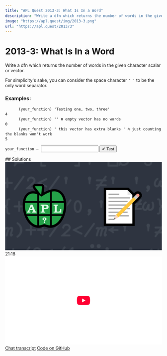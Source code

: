 ```yaml
---
title: "APL Quest 2013-3: What Is In a Word"
description: "Write a dfn which returns the number of words in the given character scalar or vector."
image: "https://apl.quest/img/2013-3.png"
url: "https://apl.quest/2013/3"
---
```


# <span class=s>2013-</span>3: What Is In a Word

Write a dfn which returns the number of words in the given character scalar or vector.

For simplicity's sake, you can consider the space character `' '` to be the only word separator.

### Examples:

```APL
      (your_function) 'Testing one, two, three'
4
      (your_function) '' ⍝ empty vector has no words
0
      (your_function) ' this vector has extra blanks ' ⍝ just counting the blanks won't work
5
```
<div class="pdiv">
  <code onclick="p_Input.focus()">your_function ← </code><input id="p_Input" autocomplete="off" spellcheck="false" oninput="this.parentElement.querySelector`button`.disabled=false;localStorage.setItem(window.location.pathname,this.value)" onkeypress="subm(event)">
  <button onclick="alert$.next`Testing…`;submitSolution`p`" class="md-button md-button--primary">&#x2714; Test</button>
</div>
<p id="p_Output"></p>
## Solutions
<div onclick="play(this)" title="Video on YouTube" class="yt">
<img alt="Video Thumbnail" src="../../img/2013-3.png">
<time>21:18</time>
<img alt="YouTube" src="../../img/yt-big.png">
</div>
<a href="https://chat.stackexchange.com/transcript/message/60462122#60462122" target="_blank" class="md-button md-button--primary">Chat transcript</a>
<a href="https://github.com/abrudz/apl_quest/blob/main/2013/3.apl" target="_blank" class="md-button md-button--primary right">Code on GitHub</a>

<script>
    testCases={"a":["'Testing one, two, three'","' this vector has extra blanks '","'a b c d e f g h i j k l m n o p q r s t u v w x y z'"],"b":["' '","''","'    '","(?20)⍴' '","'ABC'","'hyphen-dash'"],"f":"{0.5×+/2≠/(' ',⍵,' ')≠' '}"}
    p_Input.value=localStorage.getItem(window.location.pathname)
    play=e=>e.outerHTML=`<iframe src="https://www.youtube.com/embed/MgkM2qCPWas?list=PLYKQVqyrAEj9wDIUyLDGtDAFTKY38BUMN&autoplay=1" title="<span class=s>2013-</span>3: What Is In a Word (APL Quest 2013-3)" frameborder="0" allow="accelerometer; autoplay; clipboard-write; encrypted-media; gyroscope; picture-in-picture; web-share" referrerpolicy="strict-origin-when-cross-origin" allowfullscreen></iframe>`
</script>
